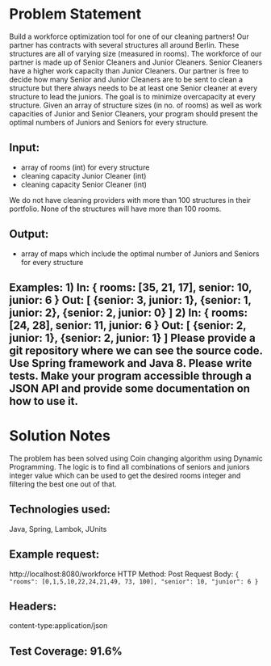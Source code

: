 # Problem Statement
Build a workforce optimization tool for one of our cleaning partners! Our partner has contracts with
several structures all around Berlin. These structures are all of varying size (measured in rooms). The
workforce of our partner is made up of Senior Cleaners and Junior Cleaners. Senior Cleaners have a
higher work capacity than Junior Cleaners. Our partner is free to decide how many Senior and Junior
Cleaners are to be sent to clean a structure but there always needs to be at least one Senior cleaner at
every structure to lead the juniors. The goal is to minimize overcapacity at every structure.
Given an array of structure sizes (in no. of rooms) as well as work capacities of Junior and Senior
Cleaners, your program should present the optimal numbers of Juniors and Seniors for every structure.

## Input:
- array of rooms (int) for every structure
- cleaning capacity Junior Cleaner (int)
- cleaning capacity Senior Cleaner (int)

We do not have cleaning providers with more than 100 structures in their portfolio. None of the structures
will have more than 100 rooms.

## Output:
- array of maps which include the optimal number of Juniors and Seniors for every structure

Examples:
1)
In: { rooms: [35, 21, 17], senior: 10, junior: 6 }
Out: [ {senior: 3, junior: 1}, {senior: 1, junior: 2}, {senior: 2, junior: 0} ]
2)
In: { rooms: [24, 28], senior: 11, junior: 6 }
Out: [ {senior: 2, junior: 1}, {senior: 2, junior: 1} ]
Please provide a git repository where we can see the source code. Use Spring framework and Java 8.
Please write tests. Make your program accessible through a JSON API and provide some documentation
on how to use it.
--------------------------------------------------------------------------------------------------

# Solution Notes

The problem has been solved using Coin changing algorithm using Dynamic Programming.
The logic is to find all combinations of seniors and juniors integer value which can be used to get the desired rooms integer
and filtering the best one out of that.

## Technologies used:
Java, Spring, Lambok, JUnits

## Example request:

http://localhost:8080/workforce
HTTP Method: Post
Request Body: 
`{
  "rooms": [0,1,5,10,22,24,21,49, 73, 100], "senior": 10, "junior": 6
}`
## Headers:
content-type:application/json

## Test Coverage: 91.6%

